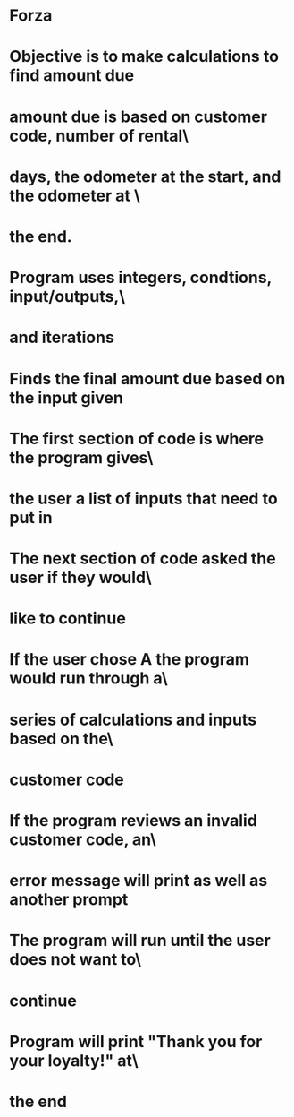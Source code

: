 # Forza

#     Objective is to make calculations to find amount due
#
#    amount due is based on customer code, number of rental\
#    days, the odometer at the start, and the odometer at \
#    the end.
#
#    Program uses integers, condtions, input/outputs,\
#    and iterations
#
#    Finds the final amount due based on the input given
#
#    The first section of code is where the program gives\
#    the user a list of inputs that need to put in
#
#    The next section of code asked the user if they would\
#    like to continue 
#
#    If the user chose A the program would run through a\
#    series of calculations and inputs based on the\
#    customer code
#
#    If the program reviews an invalid customer code, an\
#    error message will print as well as another prompt
#
#    The program will run until the user does not want to\
#    continue
#
#    Program will print "Thank you for your loyalty!" at\
#    the end
